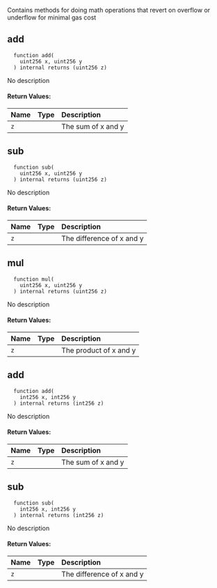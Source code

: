 Contains methods for doing math operations that revert on overflow or underflow for minimal gas cost


## add
```solidity
  function add(
    uint256 x, uint256 y
  ) internal returns (uint256 z)
```
No description

#### Return Values:
| Name                           | Type          | Description                                                                  |
| :----------------------------- | :------------ | :--------------------------------------------------------------------------- |
|`z`|  | The sum of x and y
## sub
```solidity
  function sub(
    uint256 x, uint256 y
  ) internal returns (uint256 z)
```
No description

#### Return Values:
| Name                           | Type          | Description                                                                  |
| :----------------------------- | :------------ | :--------------------------------------------------------------------------- |
|`z`|  | The difference of x and y
## mul
```solidity
  function mul(
    uint256 x, uint256 y
  ) internal returns (uint256 z)
```
No description

#### Return Values:
| Name                           | Type          | Description                                                                  |
| :----------------------------- | :------------ | :--------------------------------------------------------------------------- |
|`z`|  | The product of x and y
## add
```solidity
  function add(
    int256 x, int256 y
  ) internal returns (int256 z)
```
No description

#### Return Values:
| Name                           | Type          | Description                                                                  |
| :----------------------------- | :------------ | :--------------------------------------------------------------------------- |
|`z`|  | The sum of x and y
## sub
```solidity
  function sub(
    int256 x, int256 y
  ) internal returns (int256 z)
```
No description

#### Return Values:
| Name                           | Type          | Description                                                                  |
| :----------------------------- | :------------ | :--------------------------------------------------------------------------- |
|`z`|  | The difference of x and y
